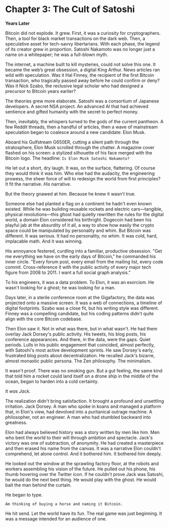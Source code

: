 # **Chapter 3: The Cult of Satoshi**

**Years Later**

Bitcoin did not explode. It grew. First, it was a curiosity for cryptographers. Then, a tool for black market transactions on the dark web. Then, a speculative asset for tech-savvy libertarians. With each phase, the legend of its creator grew in proportion. Satoshi Nakamoto was no longer just a name on a whitepaper; he was a full-blown myth.

The internet, a machine built to kill mysteries, could not solve this one. It became the web’s great obsession, a digital King Arthur. News articles ran wild with speculation. Was it Hal Finney, the recipient of the first Bitcoin transaction, who tragically passed away before he could confirm or deny? Was it Nick Szabo, the reclusive legal scholar who had designed a precursor to Bitcoin years earlier?

The theories grew more elaborate. Satoshi was a consortium of Japanese developers. A secret NSA project. An advanced AI that had achieved sentience and gifted humanity with the secret to perfect money.

Then, inevitably, the whispers turned to the gods of the current pantheon. A few Reddit threads, then a handful of articles, then a wave of mainstream speculation began to coalesce around a new candidate: Elon Musk.

Aboard his Gulfstream G650ER, cutting a silent path through the stratosphere, Elon Musk scrolled through the chatter. A magazine cover flashed on his screen: a stylized silhouette of his face merged with the Bitcoin logo. The headline: `Is Elon Musk Satoshi Nakamoto?`

He let out a short, dry laugh. It was, on the surface, flattering. Of course they would think it was him. Who else had the audacity, the engineering prowess, the sheer force of will to redesign the world from first principles? It fit the narrative. _His_ narrative.

But the theory gnawed at him. Because he knew it wasn't true.

Someone else had planted a flag on a continent he hadn't even known existed. While he was building reusable rockets and electric cars—tangible, physical revolutions—this ghost had quietly rewritten the rules for the digital world, a domain Elon considered his birthright. Dogecoin had been his playful jab at the absurdity of it all, a way to show how easily the crypto space could be manipulated by personality and whim. But Bitcoin was different. It was serious. It had no personality, no whim. It was cold, hard, implacable math. And it was winning.

His annoyance festered, curdling into a familiar, productive obsession. "Get me everything we have on the early days of Bitcoin," he commanded his inner circle. "Every forum post, every email from the mailing list, every code commit. Cross-reference it with the public activity of every major tech figure from 2008 to 2011. I want a full social graph analysis."

To his engineers, it was a data problem. To Elon, it was an exorcism. He wasn't looking for a ghost; he was looking for a man.

Days later, in a sterile conference room at the Gigafactory, the data was projected onto a massive screen. It was a web of connections, a timeline of digital footprints. Szabo was a close fit, but his writing style was different. Finney was a compelling candidate, but his coding patterns didn't quite align with the core Bitcoin codebase.

Then Elon saw it. Not in what was there, but in what wasn't. He had them overlay Jack Dorsey's public activity. His tweets, his blog posts, his conference appearances. And there, in the data, were the gaps. Quiet periods. Lulls in his public engagement that coincided, almost perfectly, with Satoshi's most active development sprints. He saw Dorsey's early, frustrated blog posts about decentralization. He recalled Jack's bizarre, almost monastic public persona. The Zen philosophy. The minimalism.

It wasn't proof. There was no smoking gun. But a gut feeling, the same kind that told him a rocket could land itself on a drone ship in the middle of the ocean, began to harden into a cold certainty.

_It was Jack._

The realization didn't bring satisfaction. It brought a profound and unsettling irritation. Jack Dorsey. A man who spoke in koans and managed a platform that, in Elon's view, had devolved into a puritanical outrage machine. A philosopher, not an engineer. A man who had stumbled backward into greatness.

Elon had always believed history was a story written by men like him. Men who bent the world to their will through ambition and spectacle. Jack's victory was one of subtraction, of anonymity. He had created a masterpiece and then erased his name from the canvas. It was a narrative Elon couldn't comprehend, let alone control. And it bothered him. It bothered him deeply.

He looked out the window at the sprawling factory floor, at the robots and workers assembling his vision of the future. He pulled out his phone, his thumb hovering over the Twitter icon. If he couldn't prove Jack was Satoshi, he would do the next best thing. He would play with the ghost. He would bait the man behind the curtain.

He began to type.

`Am thinking of buying a horse and naming it Bitcoin.`

He hit send. Let the world have its fun. The real game was just beginning. It was a message intended for an audience of one.